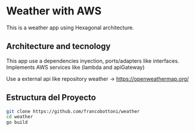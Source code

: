 # Weather with AWS

This is a weather app using Hexagonal architecture.

## Architecture and tecnology

This app use a dependencies inyection, ports/adapters like interfaces.
Implements AWS services like (lambda and apiGateway) 

Use a external api like repository weather -> https://openweathermap.org/
## Estructura del Proyecto


```bash
git clone https://github.com/francobottoni/weather
cd weather
go build



